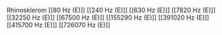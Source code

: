 Rhinosklerom
[[80 Hz (E)]]
[[240 Hz (E)]]
[[630 Hz (E)]]
[[7820 Hz (E)]]
[[32250 Hz (E)]]
[[67500 Hz (E)]]
[[155290 Hz (E)]]
[[391020 Hz (E)]]
[[415700 Hz (E)]]
[[726070 Hz (E)]]